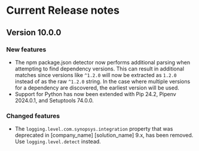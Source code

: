 # Current Release notes

## Version 10.0.0

### New features

* The npm package.json detector now performs additional parsing when attempting to find dependency versions. This can result in additional matches since versions like `^1.2.0` will now be extracted as `1.2.0` instead of as the raw `^1.2.0` string. In the case where multiple versions for a dependency are discovered, the earliest version will be used.
* Support for Python has now been extended with Pip 24.2, Pipenv 2024.0.1, and Setuptools 74.0.0.

### Changed features

* The `logging.level.com.synopsys.integration` property that was deprecated in [company_name] [solution_name] 9.x, has been removed. Use `logging.level.detect` instead.
